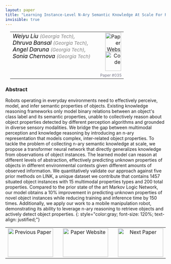 ```yaml
---
layout: paper
title: "Learning Instance-Level N-Ary Semantic Knowledge At Scale For Robots Operating in Everyday Environments"
invisible: true
---
```

<table width = "95%" style="padding-left: 15px; margin-left: auto; margin-right: 10px;">
<tr><td style = "vertical-align: top; padding-right: 25px;" rowspan="2">
<span style="color:black; font-size: 110%;"><i>
Weiyu Liu <span style="color:gray; font-size: 85%">(Georgia Tech)</span><span style="color:gray; font-size: 100%">,</span><br>  Dhruva Bansal <span style="color:gray; font-size: 85%">(Georgia Tech)</span><span style="color:gray; font-size: 100%">,</span><br>  Angel Daruna <span style="color:gray; font-size: 85%">(Georgia Tech)</span><span style="color:gray; font-size: 100%">,</span><br>  Sonia Chernova <span style="color:gray; font-size: 85%">(Georgia Tech)</span>
</i></span>
</td>
<td style="text-align: right;"><a href="http://www.roboticsproceedings.org/rss17/p035.pdf"><img src="{{ site.baseurl }}/images/paper_link.png" alt="Paper Website" width = "50"  height = "60"/></a><br>    <a href="https://github.com/wliu88/LINK"><img src="{{ site.baseurl }}/images/software_link.png" alt="Code" width = "50"  height = "60"/></a><br> </td>
</tr>
<tr>
<td style="color:#777789; text-align:right; font-size: 75%; margin-right:10px;">Paper&nbsp;#035</td>
</tr>
</table>


### Abstract
Robots operating in everyday environments need to effectively perceive, model, and infer semantic properties of objects. Existing knowledge reasoning frameworks only model binary relations between an object's class label and its semantic properties, unable to collectively reason about object properties detected by different perception algorithms and grounded in diverse sensory modalities. We bridge the gap between multimodal perception and knowledge reasoning by introducing an n-ary representation that models complex, inter-related object properties. To tackle the problem of collecting n-ary semantic knowledge at scale, we propose a transformer neural network that directly generalizes knowledge from observations of object instances. The learned model can reason at different levels of abstraction, effectively predicting unknown properties of objects in different environmental contexts given different amounts of observed information. We quantitatively validate our approach against five prior methods on LINK, a unique dataset we contribute that contains 1457 situated object instances with 15 multimodal properties types and 200 total properties. Compared to the prior state of the art Markov Logic Network, our model obtains a 10% improvement in predicting unknown properties of novel object instances while reducing training and inference time by 150 times. Additionally, we apply our work to a mobile manipulation robot, demonstrating its ability to leverage n-ary reasoning to retrieve objects and actively detect object properties. 
{: style="color:gray; font-size: 120%; text-align: justified;"}



<table width="100%">
 <tr>
    <td style="width: 30%; text-align: center;"><a href="{{ site.baseurl }}/program/papers/034/">
<img src="{{ site.baseurl }}/images/previous_icon.png"
       alt="Previous Paper" width = "142"  height = "90"/> 
</a> </td>
<td style="text-align: center;"><a href="{{ site.baseurl }}/program/papers">
<img src="{{ site.baseurl }}/images/overview_icon.png"
       alt="Paper Website" width = "142"  height = "90"/> 
</a> </td>
    <td style="width: 30%; text-align: center;"><a href="{{ site.baseurl }}/program/papers/036/">
    <img src="{{ site.baseurl }}/images/next_icon.png"
        alt="Next Paper" width = "142"  height = "90"/>
    </a></td>
</tr>
</table>
